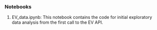 ### Notebooks

1. EV_data.ipynb: This notebook contains the code for initial exploratory data analysis from the first call to the EV API.
